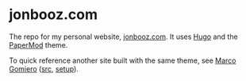 # jonbooz.com

The repo for my personal website, [jonbooz.com](https://jonbooz.com). It uses [Hugo](gohugo.io) and the [PaperMod](https://themes.gohugo.io/themes/hugo-papermod/) theme.

To quick reference another site built with the same theme, see [Marco Gomiero](https://www.marcogomiero.com) ([src](https://github.com/prof18/marcogomiero.com), [setup](https://www.marcogomiero.com/posts/2021/running-blog-ipad/)). 
